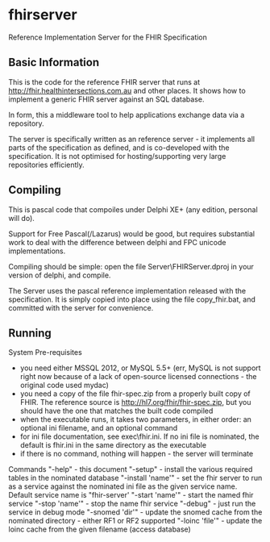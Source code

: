 fhirserver
==========

Reference Implementation Server for the FHIR Specification


Basic Information
-----------------
This is the code for the reference FHIR server that runs at http://fhir.healthintersections.com.au and other places. 
It shows how to implement a generic FHIR server against an SQL database.

In form, this a middleware tool to help applications exchange data via a repository. 

The server is specifically written as an reference server - it implements all parts of the specification 
as defined, and is co-developed with the specification. It is not optimised for hosting/supporting very
large repositories efficiently. 


Compiling 
---------

This is pascal code that compoiles under Delphi XE+ (any edition, personal will do).
 
Support for Free Pascal(/Lazarus) would be good, but requires substantial work to deal with the 
difference between delphi and FPC unicode implementations.

Compiling should be simple: open the file Server\FHIRServer.dproj in your version of delphi, and 
compile. 

The Server uses the pascal reference implementation released with the specification. 
It is simply copied into place using the file copy_fhir.bat, and committed with the
server for convenience. 


Running
-------

System Pre-requisites
* you need either MSSQL 2012, or MySQL 5.5+  (err, MySQL is not support right now because of a lack of open-source licensed connections - the original code used mydac)
* you need a copy of the file fhir-spec.zip from a properly built copy of FHIR. The reference source is http://hl7.org/fhir/fhir-spec.zip, but you should have the one that matches the built code compiled 
* when the executable runs, it takes two parameters, in either order: an optional ini filename, and an optional command
* for ini file documentation, see exec\fhir.ini. If no ini file is nominated, the default is fhir.ini in the same directory as the executable
* if there is no command, nothing will happen - the server will terminate

Commands
"-help" - this document
"-setup" - install the various required tables in the nominated database
"-install 'name'" - set the fhir server to run as a service against the nominated ini file as the given service name. Default service name is "fhir-server'
"-start 'name'" - start the named fhir service 
"-stop 'name'" - stop the name fhir service
"-debug" - just run the service in debug mode
"-snomed 'dir'" - update the snomed cache from the nominated directory - either RF1 or RF2 supported
"-loinc 'file'" - update the loinc cache from the given filename (access database)


